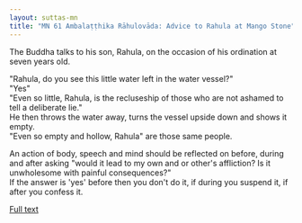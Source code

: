 ```yaml
---
layout: suttas-mn
title: "MN 61 Ambalaṭṭhika Rāhulovāda: Advice to Rahula at Mango Stone"
---
```


The Buddha talks to his son, Rahula, on the occasion of his ordination at seven years old.

"Rahula, do you see this little water left in the water vessel?"  
"Yes"  
"Even so little, Rahula, is the recluseship of those who are not ashamed to tell a deliberate lie."  
He then throws the water away, turns the vessel upside down and shows it empty.  
"Even so empty and hollow, Rahula" are those same people.  


An action of body, speech and mind should be reflected on before, during and after asking "would it lead to my own and or other's affliction? Is it unwholesome with painful consequences?"  
If the answer is 'yes' before then you don't do it, if during you suspend it, if after you confess it.


[Full text](https://www.dhammatalks.org/suttas/MN/MN61.html)
